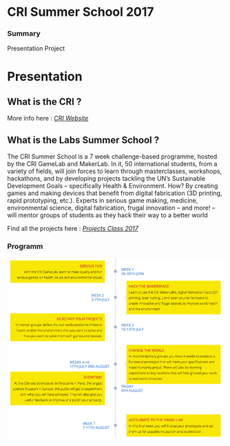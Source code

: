 #	CRI Summer School 2017
### Summary
Presentation
Project

# Presentation
## What is the CRI ?


More info here : [*CRI Website*](https://cri-paris.org/)

## What is the Labs Summer School ?

The CRI Summer School is a 7 week challenge-based programme, hosted by the CRI GameLab and MakerLab. In it, 50 international students, from a variety of fields, will join forces to learn through masterclasses, workshops, hackathons, and by developing projects tackling the UN’s Sustainable Development Goals – specifically Health & Environment.
How? By creating games and making devices that benefit from digital fabrication (3D printing, rapid prototyping, etc.). Experts in serious game making, medicine, environmental science, digital fabrication, frugal innovation – and more! – will mentor groups of students as they hack their way to a better world

Find all the projects here : [*Projects Class 2017*](http://projects.class2017.cri-paris.org/)
### Programm

![Timeline](/img/timeline.png)
